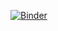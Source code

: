 [![Binder](https://mybinder.org/badge.svg)](https://mybinder.org/v2/gh/https://mybinder.org/v2/gh/ECaMorlaix-TSI-1718/RDM/master/Valentin)
